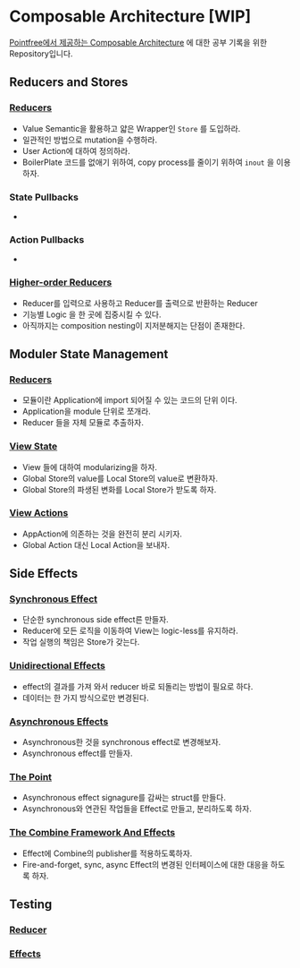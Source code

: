 # Composable Architecture [WIP]

[Pointfree에서 제공하는 Composable Architecture](https://www.pointfree.co/collections/composable-architecture) 에 대한 공부 기록을 위한 Repository입니다.

## Reducers and Stores

### [Reducers](/Reducer_and_Stores/Reducers.md)

- Value Semantic을 활용하고 얇은 Wrapper인 `Store` 를 도입하라.
- 일관적인 방법으로 mutation을 수행하라.
- User Action에 대하여 정의하라.
- BoilerPlate 코드를 없애기 위하여, copy process를 줄이기 위하여 `inout` 을 이용하자.

### State Pullbacks

- 

### Action Pullbacks

- 

### [Higher-order Reducers](/Note/Reducer_and_Stores/Higher-Order_Reducers.md)

- Reducer를 입력으로 사용하고 Reducer를 출력으로 반환하는 Reducer
- 기능별 Logic 을 한 곳에 집중시킬 수 있다.
- 아직까지는 composition nesting이 지저분해지는 단점이 존재한다.

## Moduler State Management

### [Reducers](/Note/Moduler_State_Management/Reducers.md)

- 모듈이란 Application에 import 되어질 수 있는 코드의 단위 이다.
- Application을 module 단위로 쪼개라.
- Reducer 들을 자체 모듈로 추출하자.

### [View State](/Note/Moduler_State_Management/View_State.md)

- View 들에 대하여 modularizing을 하자.
- Global Store의 value를 Local Store의 value로 변환하자.
- Global Store의 파생된 변화를 Local Store가 받도록 하자.

### [View Actions](/Note/Moduler_State_Management/View_Action.md)

- AppAction에 의존하는 것을 완전히 분리 시키자.
- Global Action 대신 Local Action을 보내자.

## Side Effects

### [Synchronous Effect](/Note/SideEffects/SynchronousEffects.md)

- 단순한 synchronous side effect른 만들자.
- Reducer에 모든 로직을 이동하여 View는 logic-less를 유지하라.
- 작업 실행의 책임은 Store가 갖는다.

### [Unidirectional Effects](/Note/SideEffects/UnidirectionalEffects.md)

- effect의 결과를 가져 와서 reducer 바로 되돌리는 방법이 필요로 하다.
- 데이터는 한 가지 방식으로만 변경된다.

### [Asynchronous Effects](/Note/SideEffects/AsynchronousEffects.md)

- Asynchronous한 것을 synchronous effect로 변경해보자.
- Asynchronous effect를 만들자.

### [The Point](/Note/SideEffects/ThePoint.md)

- Asynchronous effect signagure를 감싸는 struct를 만들다.
- Asynchronous와 연관된 작업들을 Effect로 만들고, 분리하도록 하자.

### [The Combine Framework And Effects](/Note/SideEffects/TheCombineFrameworkAndEffects.md)

- Effect에 Combine의 publisher를 적용하도록하자.
- Fire-and-forget, sync, async Effect의 변경된 인터페이스에 대한 대응을 하도록 하자.

## Testing

### [Reducer](/Note/Testing/Reducer.md)

### [Effects](/Note/Testing/Effects.md)

